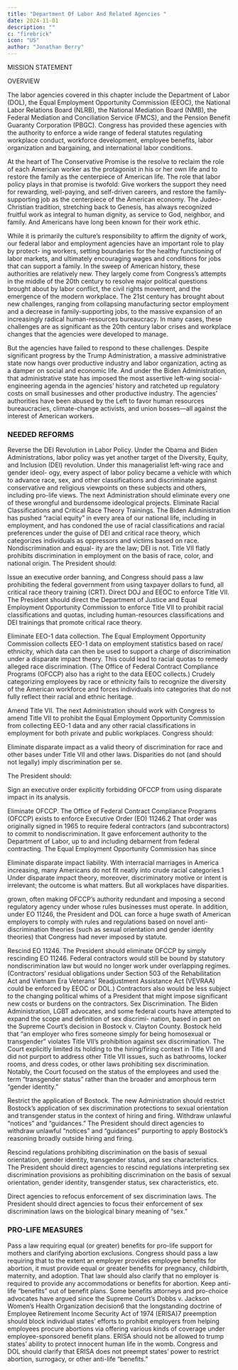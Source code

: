 ```yaml
---
title: "Department Of Labor And Related Agencies "
date: 2024-11-01
description: ""
c: "firebrick"
icon: "US"
author: "Jonathan Berry"
---
```



MISSION STATEMENT

OVERVIEW

The labor agencies covered in this chapter include the Department of Labor
(DOL), the Equal Employment Opportunity Commission (EEOC), the National
Labor Relations Board (NLRB), the National Mediation Board (NMB), the Federal
Mediation and Conciliation Service (FMCS), and the Pension Benefit Guaranty
Corporation (PBGC). Congress has provided these agencies with the authority to
enforce a wide range of federal statutes regulating workplace conduct, workforce
development, employee benefits, labor organization and bargaining, and international labor conditions.

At the heart of The Conservative Promise is the resolve to reclaim the role of
each American worker as the protagonist in his or her own life and to restore the
family as the centerpiece of American life. The role that labor policy plays in that
promise is twofold: Give workers the support they need for rewarding, well-paying,
and self-driven careers, and restore the family-supporting job as the centerpiece of
the American economy. The Judeo-Christian tradition, stretching back to Genesis,
has always recognized fruitful work as integral to human dignity, as service to God,
neighbor, and family. And Americans have long been known for their work ethic.

While it is primarily the culture’s responsibility to affirm the dignity of work, our
federal labor and employment agencies have an important role to play by protect-
ing workers, setting boundaries for the healthy functioning of labor markets, and
ultimately encouraging wages and conditions for jobs that can support a family.
In the sweep of American history, these authorities are relatively new. They largely
come from Congress’s attempts in the middle of the 20th century to resolve major
political questions brought about by labor conflict, the civil rights movement, and the
emergence of the modern workplace. The 21st century has brought about new challenges, ranging from collapsing manufacturing sector employment and a decrease in
family-supporting jobs, to the massive expansion of an increasingly radical human-resources bureaucracy. In many cases, these challenges are as significant as the 20th
century labor crises and workplace changes that the agencies were developed to manage.

But the agencies have failed to respond to these challenges. Despite significant
progress by the Trump Administration, a massive administrative state now hangs
over productive industry and labor organization, acting as a damper on social and
economic life. And under the Biden Administration, that administrative state has
imposed the most assertive left-wing social-engineering agenda in the agencies’
history and ratcheted up regulatory costs on small businesses and other productive
industry. The agencies’ authorities have been abused by the Left to favor human
resources bureaucracies, climate-change activists, and union bosses—all against
the interest of American workers.


### NEEDED REFORMS

Reverse the DEI Revolution in Labor Policy. Under the Obama and Biden
Administrations, labor policy was yet another target of the Diversity, Equity, and
Inclusion (DEI) revolution. Under this managerialist left-wing race and gender ideol-
ogy, every aspect of labor policy became a vehicle with which to advance race, sex, and
other classifications and discriminate against conservative and religious viewpoints
on these subjects and others, including pro-life views. The next Administration
should eliminate every one of these wrongful and burdensome ideological projects.
Eliminate Racial Classifications and Critical Race Theory Trainings. The
Biden Administration has pushed “racial equity” in every area of our national life,
including in employment, and has condoned the use of racial classifications and
racial preferences under the guise of DEI and critical race theory, which categorizes
individuals as oppressors and victims based on race. Nondiscrimination and equal-
ity are the law; DEI is not. Title VII flatly prohibits discrimination in employment
on the basis of race, color, and national origin. The President should:


Issue an executive order banning, and Congress should pass a law
prohibiting the federal government from using taxpayer dollars to
fund, all critical race theory training (CRT).
Direct DOJ and EEOC to enforce Title VII. The President should
direct the Department of Justice and Equal Employment Opportunity
Commission to enforce Title VII to prohibit racial classifications and quotas, including human-resources classifications and DEI trainings that promote
critical race theory.


Eliminate EEO-1 data collection. The Equal Employment Opportunity
Commission collects EEO-1 data on employment statistics based on race/
ethnicity, which data can then be used to support a charge of discrimination
under a disparate impact theory. This could lead to racial quotas to remedy
alleged race discrimination. (The Office of Federal Contract Compliance
Programs (OFCCP) also has a right to the data EEOC collects.) Crudely
categorizing employees by race or ethnicity fails to recognize the diversity
of the American workforce and forces individuals into categories that do not
fully reflect their racial and ethnic heritage.

Amend Title VII. The next Administration should work with Congress
to amend Title VII to prohibit the Equal Employment Opportunity
Commission from collecting EEO-1 data and any other racial classifications
in employment for both private and public workplaces.
Congress should:

Eliminate disparate impact as a valid theory of discrimination for
race and other bases under Title VII and other laws. Disparities do not
(and should not legally) imply discrimination per se.

The President should:

Sign an executive order explicitly forbidding OFCCP from using
disparate impact in its analysis.

Eliminate OFCCP. The Office of Federal Contract Compliance Programs
(OFCCP) exists to enforce Executive Order (EO) 11246.2 That order was
originally signed in 1965 to require federal contractors (and subcontractors)
to commit to nondiscrimination. It gave enforcement authority to
the Department of Labor, up to and including debarment from federal
contracting. The Equal Employment Opportunity Commission has since


Eliminate disparate impact liability. With interracial marriages in
America increasing, many Americans do not fit neatly into crude racial
categories.1 Under disparate impact theory, moreover, discriminatory
motive or intent is irrelevant; the outcome is what matters. But all
workplaces have disparities.

grown, often making OFCCP’s authority redundant and imposing a second
regulatory agency under whose rules businesses must operate. In addition,
under EO 11246, the President and DOL can force a huge swath of American
employers to comply with rules and regulations based on novel anti-
discrimination theories (such as sexual orientation and gender identity
theories) that Congress had never imposed by statute.


Rescind EO 11246. The President should eliminate OFCCP by simply
rescinding EO 11246. Federal contractors would still be bound by statutory
nondiscrimination law but would no longer work under overlapping
regimes. (Contractors’ residual obligations under Section 503 of the
Rehabilitation Act and Vietnam Era Veterans’ Readjustment Assistance Act
(VEVRAA) could be enforced by EEOC or DOL.) Contractors also would be
less subject to the changing political whims of a President that might impose
significant new costs or burdens on the contractors.
Sex Discrimination. The Biden Administration, LGBT advocates, and some
federal courts have attempted to expand the scope and definition of sex discrimi-
nation, based in part on the Supreme Court’s decision in Bostock v. Clayton County.
Bostock held that “an employer who fires someone simply for being homosexual
or transgender” violates Title VII’s prohibition against sex discrimination. The
Court explicitly limited its holding to the hiring/firing context in Title VII and
did not purport to address other Title VII issues, such as bathrooms, locker rooms,
and dress codes, or other laws prohibiting sex discrimination. Notably, the Court
focused on the status of the employees and used the term “transgender status”
rather than the broader and amorphous term “gender identity.”

Restrict the application of Bostock. The new Administration should
restrict Bostock’s application of sex discrimination protections to sexual
orientation and transgender status in the context of hiring and firing.
Withdraw unlawful “notices” and “guidances.” The President should
direct agencies to withdraw unlawful “notices” and “guidances” purporting
to apply Bostock’s reasoning broadly outside hiring and firing.

Rescind regulations prohibiting discrimination on the basis
of sexual orientation, gender identity, transgender status, and
sex characteristics. The President should direct agencies to rescind
regulations interpreting sex discrimination provisions as prohibiting
discrimination on the basis of sexual orientation, gender identity,
transgender status, sex characteristics, etc.


Direct agencies to refocus enforcement of sex discrimination laws.
The President should direct agencies to focus their enforcement of sex
discrimination laws on the biological binary meaning of “sex.”


### PRO-LIFE MEASURES

Pass a law requiring equal (or greater) benefits for pro-life support
for mothers and clarifying abortion exclusions. Congress should pass a
law requiring that to the extent an employer provides employee benefits for
abortion, it must provide equal or greater benefits for pregnancy, childbirth,
maternity, and adoption. That law should also clarify that no employer is
required to provide any accommodations or benefits for abortion.
Keep anti-life “benefits” out of benefit plans. Some benefits attorneys
and pro-choice advocates have argued since the Supreme Court’s Dobbs
v. Jackson Women’s Health Organization decision6 that the longstanding
doctrine of Employee Retirement Income Security Act of 1974 (ERISA)7
preemption should block individual states’ efforts to prohibit employers
from helping employees procure abortions via offering various kinds of
coverage under employee-sponsored benefit plans. ERISA should not be
allowed to trump states’ ability to protect innocent human life in the womb.
Congress and DOL should clarify that ERISA does not preempt states’
power to restrict abortion, surrogacy, or other anti-life “benefits.”

